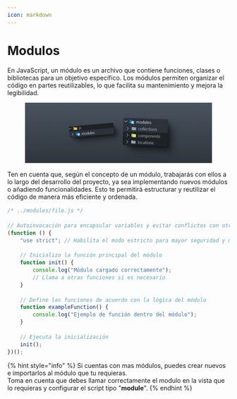 ```yaml
---
icon: markdown
---
```


# Modulos

En JavaScript, un módulo es un archivo que contiene funciones, clases o bibliotecas para un objetivo específico. Los módulos permiten organizar el código en partes reutilizables, lo que facilita su mantenimiento y mejora la legibilidad.

<figure><img src="../.gitbook/assets/modules.png" alt=""><figcaption></figcaption></figure>

Ten en cuenta que, según el concepto de un módulo, trabajarás con ellos a lo largo del desarrollo del proyecto, ya sea implementando nuevos módulos o añadiendo funcionalidades. Esto te permitirá estructurar y reutilizar el código de manera más eficiente y ordenada.

```javascript
/* ../modules/file.js */

// Autoinvocación para encapsular variables y evitar conflictos con otros módulos
(function () {
    "use strict"; // Habilita el modo estricto para mayor seguridad y mejores prácticas

    // Inicializa la función principal del módulo
    function init() {
        console.log("Módulo cargado correctamente");
        // Llama a otras funciones si es necesario
    }

    // Define las funciones de acuerdo con la lógica del módulo
    function exampleFunction() {
        console.log("Ejemplo de función dentro del módulo");
    }

    // Ejecuta la inicialización
    init();
})();

```

{% hint style="info" %}
Si cuentas con mas módulos, puedes crear nuevos e importarlos al módulo que tu requieras.\
Toma en cuenta que debes llamar correctamente el modulo en la vista que lo requieras y configurar el script tipo "**module**".
{% endhint %}
